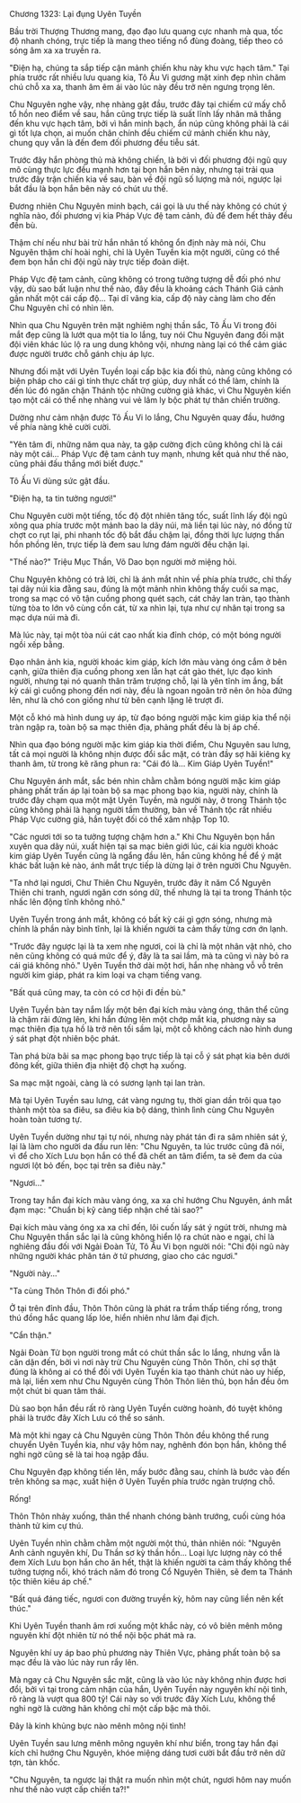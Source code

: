 




Chương 1323: Lại đụng Uyên Tuyền


Bầu trời Thượng Thương mang, đạo đạo lưu quang cực nhanh mà qua, tốc độ nhanh chóng, trực tiếp là mang theo tiếng nổ đùng đoàng, tiếp theo có sóng âm xa xa truyền ra.

"Điện hạ, chúng ta sắp tiếp cận mảnh chiến khu này khu vực hạch tâm." Tại phía trước rất nhiều lưu quang kia, Tô Ấu Vi gương mặt xinh đẹp nhìn chăm chú chỗ xa xa, thanh âm êm ái vào lúc này đều trở nên ngưng trọng lên.

Chu Nguyên nghe vậy, nhẹ nhàng gật đầu, trước đây tại chiếm cứ mấy chỗ tổ hồn neo điểm về sau, hắn cũng trực tiếp là suất lĩnh lấy nhân mã thẳng đến khu vực hạch tâm, bởi vì hắn minh bạch, ẩn núp cũng không phải là cái gì tốt lựa chọn, ai muốn chân chính đều chiếm cứ mảnh chiến khu này, chung quy vẫn là đến đem đối phương đều tiễu sát.

Trước đây hắn phòng thủ mà không chiến, là bởi vì đối phương đội ngũ quy mô cùng thực lực đều mạnh hơn tại bọn hắn bên này, nhưng tại trải qua trước đây trận chiến kia về sau, bàn về đội ngũ số lượng mà nói, ngược lại bắt đầu là bọn hắn bên này có chút ưu thế.

Đương nhiên Chu Nguyên minh bạch, cái gọi là ưu thế này không có chút ý nghĩa nào, đối phương vị kia Pháp Vực đệ tam cảnh, đủ để đem hết thảy đều đền bù.

Thậm chí nếu như bài trừ hắn nhân tố không ổn định này mà nói, Chu Nguyên thậm chí hoài nghi, chỉ là Uyên Tuyền kia một người, cũng có thể đem bọn hắn chi đội ngũ này trực tiếp đoàn diệt.

Pháp Vực đệ tam cảnh, cũng không có trong tưởng tượng dễ đối phó như vậy, dù sao bất luận như thế nào, đây đều là khoảng cách Thánh Giả cảnh gần nhất một cái cấp độ... Tại dĩ vãng kia, cấp độ này càng làm cho đến Chu Nguyên chỉ có nhìn lên.

Nhìn qua Chu Nguyên trên mặt nghiêm nghị thần sắc, Tô Ấu Vi trong đôi mắt đẹp cũng là lướt qua một tia lo lắng, tuy nói Chu Nguyên đang đối mặt đội viên khác lúc lộ ra ung dung không vội, nhưng nàng lại có thể cảm giác được người trước chỗ gánh chịu áp lực.

Nhưng đối mặt với Uyên Tuyền loại cấp bậc kia đối thủ, nàng cũng không có biện pháp cho cái gì tính thực chất trợ giúp, duy nhất có thể làm, chính là đến lúc đó ngăn chặn Thánh tộc những cường giả khác, vì Chu Nguyên kiến tạo một cái có thể nhẹ nhàng vui vẻ lâm ly bộc phát tự thân chiến trường.

Dường như cảm nhận được Tô Ấu Vi lo lắng, Chu Nguyên quay đầu, hướng về phía nàng khẽ cười cười.

"Yên tâm đi, những năm qua này, ta gặp cường địch cũng không chỉ là cái này một cái... Pháp Vực đệ tam cảnh tuy mạnh, nhưng kết quả như thế nào, cũng phải đấu thắng mới biết được."

Tô Ấu Vi dùng sức gật đầu.

"Điện hạ, ta tin tưởng ngươi!"

Chu Nguyên cười một tiếng, tốc độ đột nhiên tăng tốc, suất lĩnh lấy đội ngũ xông qua phía trước một mảnh bao la dãy núi, mà liền tại lúc này, nó đồng tử chợt co rụt lại, phi nhanh tốc độ bắt đầu chậm lại, đồng thời lực lượng thần hồn phồng lên, trực tiếp là đem sau lưng đám người đều chặn lại.

"Thế nào?" Triệu Mục Thần, Võ Dao bọn người mở miệng hỏi.

Chu Nguyên không có trả lời, chỉ là ánh mắt nhìn về phía phía trước, chỉ thấy tại dãy núi kia đằng sau, đúng là một mảnh nhìn không thấy cuối sa mạc, trong sa mạc có vô tận cuồng phong quét sạch, cát chảy lan tràn, tạo thành từng tòa to lớn vô cùng cồn cát, từ xa nhìn lại, tựa như cự nhân tại trong sa mạc dựa núi mà đi.

Mà lúc này, tại một tòa núi cát cao nhất kia đỉnh chóp, có một bóng người ngồi xếp bằng.

Đạo nhân ảnh kia, người khoác kim giáp, kích lớn màu vàng óng cắm ở bên cạnh, giữa thiên địa cuồng phong xen lẫn hạt cát gào thét, lực đạo kinh người, nhưng tại nó quanh thân trăm trượng chỗ, lại là yên tĩnh im ắng, bất kỳ cái gì cuồng phong đến nơi này, đều là ngoan ngoãn trở nên ôn hòa đứng lên, như là chó con giống như từ bên cạnh lặng lẽ trượt đi.

Một cỗ khó mà hình dung uy áp, từ đạo bóng người mặc kim giáp kia thể nội tràn ngập ra, toàn bộ sa mạc thiên địa, phảng phất đều là bị áp chế.

Nhìn qua đạo bóng người mặc kim giáp kia thời điểm, Chu Nguyên sau lưng, tất cả mọi người là không nhịn được đổi sắc mặt, có tràn đầy sợ hãi kiêng kỵ thanh âm, từ trong kẽ răng phun ra: "Cái đó là... Kim Giáp Uyên Tuyền!"

Chu Nguyên ánh mắt, sắc bén nhìn chằm chằm bóng người mặc kim giáp phảng phất trấn áp lại toàn bộ sa mạc phong bạo kia, người này, chính là trước đây chạm qua một mặt Uyên Tuyền, mà người này, ở trong Thánh tộc cũng không phải là hạng người tầm thường, bàn về Thánh tộc rất nhiều Pháp Vực cường giả, hắn tuyệt đối có thể xâm nhập Top 10.

"Các ngươi tới so ta tưởng tượng chậm hơn a." Khi Chu Nguyên bọn hắn xuyên qua dãy núi, xuất hiện tại sa mạc biên giới lúc, cái kia người khoác kim giáp Uyên Tuyền cũng là ngẩng đầu lên, hắn cũng không hề để ý mặt khác bất luận kẻ nào, ánh mắt trực tiếp là dừng lại ở trên người Chu Nguyên.

"Ta nhớ lại ngươi, Chư Thiên Chu Nguyên, trước đây ít năm Cổ Nguyên Thiên chi tranh, ngươi ngăn cơn sóng dữ, thế nhưng là tại ta trong Thánh tộc nhấc lên động tĩnh không nhỏ."

Uyên Tuyền trong ánh mắt, không có bất kỳ cái gì gợn sóng, nhưng mà chính là phần này bình tĩnh, lại là khiến người ta cảm thấy từng cơn ớn lạnh.

"Trước đây ngược lại là ta xem nhẹ ngươi, coi là chỉ là một nhân vật nhỏ, cho nên cũng không có quá mức để ý, đây là ta sai lầm, mà ta cũng vì này bỏ ra cái giá không nhỏ." Uyên Tuyền thở dài một hơi, hắn nhẹ nhàng vỗ vỗ trên người kim giáp, phát ra kim loại va chạm tiếng vang.

"Bất quá cũng may, ta còn có cơ hội đi đền bù."

Uyên Tuyền bàn tay nắm lấy một bên đại kích màu vàng óng, thân thể cũng là chậm rãi đứng lên, khi hắn đứng lên một chớp mắt kia, phương này sa mạc thiên địa tựa hồ là trở nên tối sầm lại, một cỗ không cách nào hình dung ý sát phạt đột nhiên bộc phát.

Tàn phá bừa bãi sa mạc phong bạo trực tiếp là tại cỗ ý sát phạt kia bên dưới đông kết, giữa thiên địa nhiệt độ chợt hạ xuống.

Sa mạc mặt ngoài, càng là có sương lạnh tại lan tràn.

Mà tại Uyên Tuyền sau lưng, cát vàng ngưng tụ, thời gian dần trôi qua tạo thành một tòa sa điêu, sa điêu kia bộ dáng, thình lình cùng Chu Nguyên hoàn toàn tương tự.

Uyên Tuyền dường như tại tự nói, nhưng này phát tán đi ra sâm nhiên sát ý, lại là làm cho người da đầu run lên: "Chu Nguyên, ta lúc trước cũng đã nói, vì để cho Xích Lưu bọn hắn có thể đã chết an tâm điểm, ta sẽ đem da của ngươi lột bỏ đến, bọc tại trên sa điêu này."

"Ngươi..."

Trong tay hắn đại kích màu vàng óng, xa xa chỉ hướng Chu Nguyên, ánh mắt đạm mạc: "Chuẩn bị kỹ càng tiếp nhận chế tài sao?"

Đại kích màu vàng óng xa xa chỉ đến, lôi cuốn lấy sát ý ngút trời, nhưng mà Chu Nguyên thần sắc lại là cũng không hiển lộ ra chút nào e ngại, chỉ là nghiêng đầu đối với Ngải Đoàn Tử, Tô Ấu Vi bọn người nói: "Chi đội ngũ này những người khác phân tán ở tứ phương, giao cho các ngươi."

"Người này..."

"Ta cùng Thôn Thôn đi đối phó."

Ở tại trên đỉnh đầu, Thôn Thôn cũng là phát ra trầm thấp tiếng rống, trong thú đồng hắc quang lấp lóe, hiển nhiên như lâm đại địch.

"Cẩn thận."

Ngải Đoàn Tử bọn người trong mắt có chút thần sắc lo lắng, nhưng vẫn là căn dặn đến, bởi vì nơi này trừ Chu Nguyên cùng Thôn Thôn, chỉ sợ thật đúng là không ai có thể đối với Uyên Tuyền kia tạo thành chút nào uy hiếp, mà lại, liền xem như Chu Nguyên cùng Thôn Thôn liên thủ, bọn hắn đều ôm một chút bi quan tâm thái.

Dù sao bọn hắn đều rất rõ ràng Uyên Tuyền cường hoành, đó tuyệt không phải là trước đây Xích Lưu có thể so sánh.

Mà một khi ngay cả Chu Nguyên cùng Thôn Thôn đều không thể rung chuyển Uyên Tuyền kia, như vậy hôm nay, nghênh đón bọn hắn, không thể nghi ngờ cũng sẽ là tai hoạ ngập đầu.

Chu Nguyên đạp không tiến lên, mấy bước đằng sau, chính là bước vào đến trên không sa mạc, xuất hiện ở Uyên Tuyền phía trước ngàn trượng chỗ.

Rống!

Thôn Thôn nhảy xuống, thân thể nhanh chóng bành trướng, cuối cùng hóa thành tử kim cự thú.

Uyên Tuyền nhìn chằm chằm một người một thú, thản nhiên nói: "Nguyên Anh cảnh nguyên khí, Du Thần sơ kỳ thần hồn... Loại lực lượng này có thể đem Xích Lưu bọn hắn cho ăn hết, thật là khiến người ta cảm thấy không thể tưởng tượng nổi, khó trách năm đó trong Cổ Nguyên Thiên, sẽ đem ta Thánh tộc thiên kiêu áp chế."

"Bất quá đáng tiếc, ngươi con đường truyền kỳ, hôm nay cũng liền nên kết thúc."

Khi Uyên Tuyền thanh âm rơi xuống một khắc này, có vô biên mênh mông nguyên khí đột nhiên từ nó thể nội bộc phát mà ra.

Nguyên khí uy áp bao phủ phương này Thiên Vực, phảng phất toàn bộ sa mạc đều là vào lúc này run rẩy lên.

Mà ngay cả Chu Nguyên sắc mặt, cũng là vào lúc này không nhịn được hơi đổi, bởi vì tại trong cảm nhận của hắn, Uyên Tuyền này nguyên khí nội tình, rõ ràng là vượt qua 800 tỷ! Cái này so với trước đây Xích Lưu, không thể nghi ngờ là cường hãn không chỉ một cấp bậc mà thôi.

Đây là kinh khủng bực nào mênh mông nội tình!

Uyên Tuyền sau lưng mênh mông nguyên khí như biển, trong tay hắn đại kích chỉ hướng Chu Nguyên, khóe miệng dáng tươi cười bắt đầu trở nên dữ tợn, tàn khốc.

"Chu Nguyên, ta ngược lại thật ra muốn nhìn một chút, ngươi hôm nay muốn như thế nào vượt cấp chiến ta?!"




